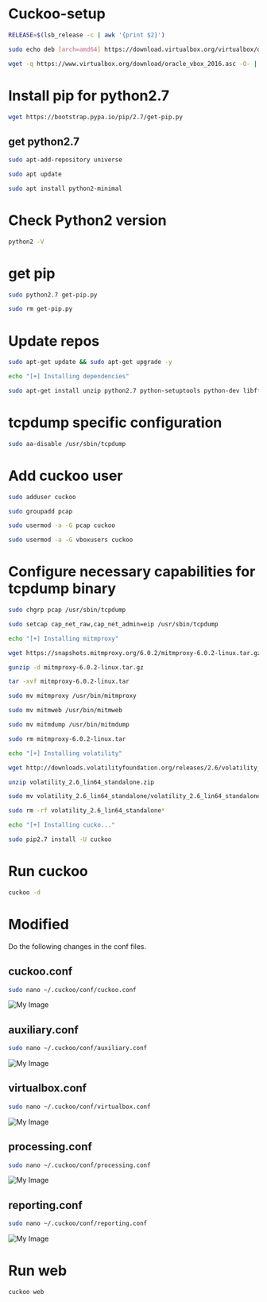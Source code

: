 # Cuckoo-setup
```bash
RELEASE=$(lsb_release -c | awk '{print $2}')

sudo echo deb [arch=amd64] https://download.virtualbox.org/virtualbox/debian $RELEASE contrib | sudo tee -a /etc/apt/sources.list.d/virtualbox.list

wget -q https://www.virtualbox.org/download/oracle_vbox_2016.asc -O- | sudo apt-key add -
```
# Install pip for python2.7
```bash
wget https://bootstrap.pypa.io/pip/2.7/get-pip.py
```
## get python2.7
```bash
sudo apt-add-repository universe

sudo apt update

sudo apt install python2-minimal
```
# Check Python2 version
```bash
python2 -V
```
# get pip
```bash
sudo python2.7 get-pip.py

sudo rm get-pip.py
```
# Update repos
```bash
sudo apt-get update && sudo apt-get upgrade -y

echo "[+] Installing dependencies"

sudo apt-get install unzip python2.7 python-setuptools python-dev libffi-dev libssl-dev libjpeg-dev zlib1g-dev swig mongodb postgresql libpq-dev tcpdump apparmor-utils libcap2-bin git vim tmux curl virtualbox-6.0 mlocate -y
```
# tcpdump specific configuration
```bash
sudo aa-disable /usr/sbin/tcpdump
```
# Add cuckoo user
```bash
sudo adduser cuckoo

sudo groupadd pcap

sudo usermod -a -G pcap cuckoo

sudo usermod -a -G vboxusers cuckoo
```
# Configure necessary capabilities for tcpdump binary
```bash
sudo chgrp pcap /usr/sbin/tcpdump

sudo setcap cap_net_raw,cap_net_admin=eip /usr/sbin/tcpdump

echo "[+] Installing mitmproxy"

wget https://snapshots.mitmproxy.org/6.0.2/mitmproxy-6.0.2-linux.tar.gz

gunzip -d mitmproxy-6.0.2-linux.tar.gz

tar -xvf mitmproxy-6.0.2-linux.tar

sudo mv mitmproxy /usr/bin/mitmproxy

sudo mv mitmweb /usr/bin/mitmweb

sudo mv mitmdump /usr/bin/mitmdump

sudo rm mitmproxy-6.0.2-linux.tar

echo "[+] Installing volatility"

wget http://downloads.volatilityfoundation.org/releases/2.6/volatility_2.6_lin64_standalone.zip

unzip volatility_2.6_lin64_standalone.zip

sudo mv volatility_2.6_lin64_standalone/volatility_2.6_lin64_standalone /usr/bin/volatility

sudo rm -rf volatility_2.6_lin64_standalone*

echo "[+] Installing cucko..."

sudo pip2.7 install -U cuckoo
```
# Run cuckoo
```bash
cuckoo -d
```
# Modified 
Do the following changes in the conf files.
## cuckoo.conf
```bash
sudo nano ~/.cuckoo/conf/cuckoo.conf
```
![My Image](https://miro.medium.com/v2/resize:fit:1400/format:webp/1*gRa__SqaSJ5_ff_nEO6IqQ.png)
## auxiliary.conf
```bash
sudo nano ~/.cuckoo/conf/auxiliary.conf
```
![My Image](https://miro.medium.com/v2/resize:fit:1400/format:webp/1*geqlZv8WhRyNCvq6sI3xmA.png)
## virtualbox.conf
```bash
sudo nano ~/.cuckoo/conf/virtualbox.conf
```
![My Image](https://miro.medium.com/v2/resize:fit:1400/format:webp/1*rVuPBTp27H_-fCYmqvHGpw.png)
## processing.conf
```bash
sudo nano ~/.cuckoo/conf/processing.conf
```
![My Image](https://miro.medium.com/v2/resize:fit:1400/format:webp/1*geqlZv8WhRyNCvq6sI3xmA.png)
## reporting.conf
```bash
sudo nano ~/.cuckoo/conf/reporting.conf
```
![My Image](https://miro.medium.com/v2/resize:fit:1400/format:webp/1*ht9rRc_1H345ta7EZzYzrw.png)

# Run web
```bash
cuckoo web
```


